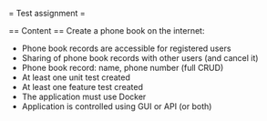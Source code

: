 = Test assignment =

== Content ==
Create a phone book on the internet:

* Phone book records are accessible for registered users
* Sharing of phone book records with other users (and cancel it)
* Phone book record: name, phone number (full CRUD)
* At least one unit test created
* At least one feature test created
* The application must use Docker
* Application is controlled using GUI or API (or both)


